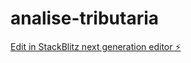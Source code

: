 # analise-tributaria

[Edit in StackBlitz next generation editor ⚡️](https://stackblitz.com/~/github.com/yurivfernandes/analise-tributaria)